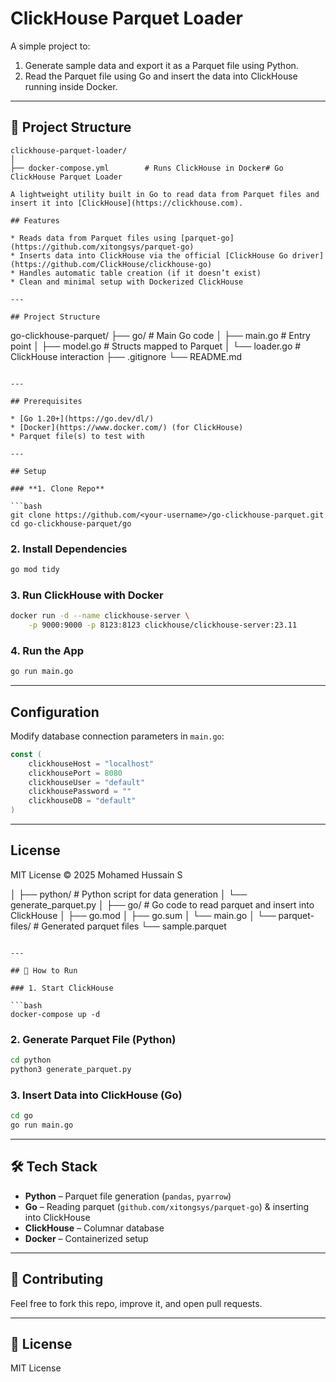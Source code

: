 # ClickHouse Parquet Loader

A simple project to:

1. Generate sample data and export it as a Parquet file using Python.
2. Read the Parquet file using Go and insert the data into ClickHouse running inside Docker.

---

## 📂 Project Structure

```
clickhouse-parquet-loader/
│
├── docker-compose.yml        # Runs ClickHouse in Docker# Go ClickHouse Parquet Loader

A lightweight utility built in Go to read data from Parquet files and insert it into [ClickHouse](https://clickhouse.com).

## Features

* Reads data from Parquet files using [parquet-go](https://github.com/xitongsys/parquet-go)
* Inserts data into ClickHouse via the official [ClickHouse Go driver](https://github.com/ClickHouse/clickhouse-go)
* Handles automatic table creation (if it doesn’t exist)
* Clean and minimal setup with Dockerized ClickHouse

---

## Project Structure

```
go-clickhouse-parquet/
├── go/                # Main Go code
│   ├── main.go        # Entry point
│   ├── model.go       # Structs mapped to Parquet
│   └── loader.go      # ClickHouse interaction
├── .gitignore
└── README.md
```

---

## Prerequisites

* [Go 1.20+](https://go.dev/dl/)
* [Docker](https://www.docker.com/) (for ClickHouse)
* Parquet file(s) to test with

---

## Setup

### **1. Clone Repo**

```bash
git clone https://github.com/<your-username>/go-clickhouse-parquet.git
cd go-clickhouse-parquet/go
```

### **2. Install Dependencies**

```bash
go mod tidy
```

### **3. Run ClickHouse with Docker**

```bash
docker run -d --name clickhouse-server \
    -p 9000:9000 -p 8123:8123 clickhouse/clickhouse-server:23.11
```

### **4. Run the App**

```bash
go run main.go
```

---

## Configuration

Modify database connection parameters in `main.go`:

```go
const (
    clickhouseHost = "localhost"
    clickhousePort = 8080
    clickhouseUser = "default"
    clickhousePassword = ""
    clickhouseDB = "default"
)
```

---

## License

MIT License © 2025 Mohamed Hussain S

│
├── python/                   # Python script for data generation
│   └── generate_parquet.py
│
├── go/                       # Go code to read parquet and insert into ClickHouse
│   ├── go.mod
│   ├── go.sum
│   └── main.go
│
└── parquet-files/            # Generated parquet files
    └── sample.parquet
```

---

## 🚀 How to Run

### 1. Start ClickHouse

```bash
docker-compose up -d
```

### 2. Generate Parquet File (Python)

```bash
cd python
python3 generate_parquet.py
```

### 3. Insert Data into ClickHouse (Go)

```bash
cd go
go run main.go
```

---

## 🛠 Tech Stack

* **Python** – Parquet file generation (`pandas`, `pyarrow`)
* **Go** – Reading parquet (`github.com/xitongsys/parquet-go`) & inserting into ClickHouse
* **ClickHouse** – Columnar database
* **Docker** – Containerized setup

---

## 🤝 Contributing

Feel free to fork this repo, improve it, and open pull requests.

---

## 📜 License

MIT License
